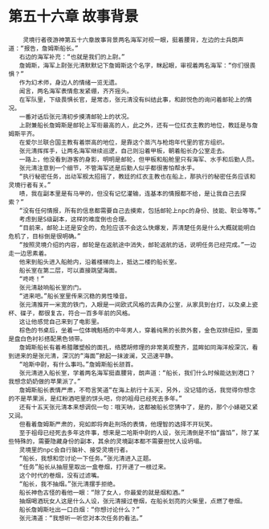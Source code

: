 # 第五十六章 故事背景
        灵境行者夜游神第五十六章故事背景两名海军对视一眼，挺着腰背，左边的士兵朗声道：“报告，詹姆斯船长。”
       右边的海军补充：“也就是我们的上尉。”
       詹姆斯，海军上尉张元清默默记下詹姆斯这个名字，眯起眼，审视着两名海军：“你们很畏惧？”
       作为幻术师，身边人的情绪一览无遗。
       闻言，两名海军表情愈发紧绷，齐齐摇头。
       在军队里，下级畏惧长官，是常态，张元清没有纠结此事，和颜悦色的询问着邮轮上的情况。
       一番对话后张元清初步摸清邮轮上的状况。
       上尉兼船长詹姆斯是邮轮上军衔最高的人，此之外，还有一位红衣主教的地位，教廷是与詹姆斯平齐。
       在爱尔兰联合国主教有着崇高的地位，是靠这个蒸汽与枪炮年代里的官方组织。
       张元清挥挥手，让两名海军继续巡逻，自己则沿着甲板，朝着船长办公室走去。
       一路上，他没看到游客的身影，明明是邮轮，但甲板和船舱里只有海军、水手和后勤人员。
       张元清注意到一个细节，不管海军还是后勤人似乎都很害怕帮水手。
       “执行秘密任务，出动军舰太招摇了，教廷的红衣主教也在船上，那执行的秘密任务应该和灵境行者有关。”
       啧，我在副本里是有马甲的，但没有记忆灌输，连基本的情报都不给，是让我自己去探索？”
       “没有任何情报，所有的信息都需要自己去摸索，包括邮轮上npc的身份、技能、职业等等。”
       考虑到是S级副本，这样的难度倒也合理。
       “目前来，邮轮上还是安全的，危险应该不会这么快爆发，弄清楚任务是什么大概就能明白危机了，目标倒是很明确。”
       “按照灵境介绍的内容，邮轮是在返航途中消失，邮轮返航的话，说明任务已经完成。”一边走一边思素着。
       他来到船头进入船舱内，沿着楼梯向上，抵达二楼的船长室。
       船长室在第二层，可以直接跳望海面。
       “咚咚！”
       张元清敲响船长室的门。
       “进来吧。”船长室里传来沉稳的男性嗓音。
       张元清推开一米宽的铁门，入眼是一间欧式风格的古典办公室，从家具到台灯，以及桌上瓷杯、碟子，都很复古，符合一百多年前的风格。
       这让他感觉自己来到了电影里。
       棕色的书桌后，坐着一位体魄魁梧的中年男人，穿着纯黑的长款外套，金色双排纽扣，里面是盘白色衬衫搭配黑色领带。
       詹姆斯船长有着希腊雕塑般的面孔，络腮胡修理的非常美观整齐，蓝眸如同海洋般深沉，看到进来的是张元清，深沉的“海面”掀起一抹波澜，又迅速平静。
       “哈斯中尉，有什么事吗。”詹姆斯船长颔首。
       张元清进入船长室，学着两名海军挺直腰背，朗声道：“船长，我们什么时候能达到港口？我想念奶奶做的苹果派了。”
       詹姆斯船长表情严肃，不苟言笑道“在海上航行十五天，另外，没记错的话，我觉得你想念的不是苹果派，是红粉酒吧里的饼头吧，你的祖母已经死去多年。”
       还有十五天张元清本来想调侃一句：哦天呐，这都被船长您猜中了，是的，那个小婊砸又紧又润。
       但看着詹姆斯严肃的，宛如即将奔赴刑场的表情，他理智的选择不开玩笑。
       至于祖母已经死去多年这件事，想来是二哈斯中尉的人设，张元清倒是不怕“露馅”，除了某些特殊的，需要隐藏身份的副本，其余的灵境副本都不需要担忧人设坍塌。
       灵境里的npc会自行脑补、接受灵境行者。
       “船长，我想和您讨论一下任务。”张元清进入正题。
       “任务”船长从抽屉里取出一盒卷烟，打开递了一根过来。
       这个时代的卷烟，没有过滤嘴。
       “船长，我不抽烟。”张元清摆手拒绝。
       船长神色古怪的看他一眼：“除了女人，你最爱的就是烟和酒。”
       抽烟喝酒玩女人这是什么人设，张元清接过卷烟，在船长划亮的火柴里，点燃了卷烟。
       船长詹姆斯吐出一口白烟：“你想讨论什么？”
       张元清道：“我想听一听您对本次任务的看法。”